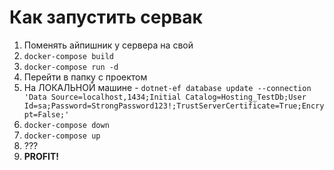 # Как запустить сервак
1. Поменять айпишник у сервера на свой 
2. `docker-compose build`
3. `docker-compose run -d`
4. Перейти в папку с проектом
5. На ЛОКАЛЬНОЙ машине - `dotnet-ef database update --connection 'Data Source=localhost,1434;Initial Catalog=Hosting_TestDb;User Id=sa;Password=StrongPassword123!;TrustServerCertificate=True;Encrypt=False;'`
6. `docker-compose down`
7. `docker-compose up`
8. ???
9. **PROFIT!**
